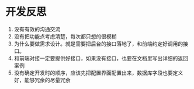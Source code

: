 # 开发反思

1. 没有有效的沟通交流
2. 没有把功能点考虑清楚，每次都只想的很模糊
3. 为什么要做需求设计。就是需要把后台的接口落地了，和前端约定好调用的接口。
4. 和前端对接一定要提供好接口，如果没有接口，也要在文档里写出详细的返回案例
5. 没有确定开发时的顺序，应该先把配置界面配置出来，数据库字段也要定义好，能够冗余的尽量冗余